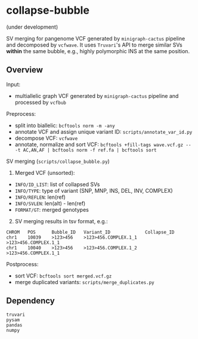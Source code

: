 # collapse-bubble

(under development)

SV merging for pangenome VCF generated by `minigraph-cactus` pipeline and decomposed by `vcfwave`. It uses `Truvari`'s API to merge similar SVs **within** the same bubble, e.g., highly polymorphic INS at the same position.


## Overview
Input:
- multiallelic graph VCF generated by `minigraph-cactus` pipeline and processed by `vcfbub`

Preprocess:
- split into biallelic: `bcftools norm -m -any`
- annotate VCF and assign unique variant ID: `scripts/annotate_var_id.py`
- decompose VCF: `vcfwave`
- annotate, normalize and sort VCF: `bcftools +fill-tags wave.vcf.gz -- -t AC,AN,AF | bcftools norm -f ref.fa | bcftools sort`

SV merging (`scripts/collapse_bubble.py`)

1. Merged VCF (unsorted):
- `INFO/ID_LIST`: list of collapsed SVs
- `INFO/TYPE`: type of variant (SNP, MNP, INS, DEL, INV, COMPLEX)
- `INFO/REFLEN`: len(ref)
- `INFO/SVLEN`: len(alt) - len(ref)
- `FORMAT/GT`: merged genotypes

2. SV merging results in tsv format, e.g.:
```
CHROM   POS      Bubble_ID   Variant_ID             Collapse_ID
chr1    10039    >123>456    >123>456.COMPLEX.1_1   >123>456.COMPLEX.1_1
chr1    10040    >123>456    >123>456.COMPLEX.1_2   >123>456.COMPLEX.1_1
```

Postprocess:
- sort VCF: `bcftools sort merged.vcf.gz`
- merge duplicated variants: `scripts/merge_duplicates.py`


## Dependency
```
truvari
pysam
pandas
numpy
```
